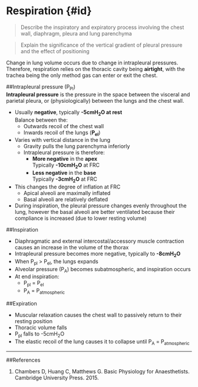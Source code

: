 # Respiration {#id}
> Describe the inspiratory and expiratory process involving the chest wall, diaphragm, pleura and lung parenchyma

<!--></!-->

> Explain the significance of the vertical gradient of pleural pressure and the effect of positioning

Change in lung volume occurs due to change in intrapleural pressures. Therefore, respiration relies on the thoracic cavity being **airtight**, with the trachea being the only method gas can enter or exit the chest.

##Intrapleural pressure (P<sub>Pl</sub>)  
**Intrapleural pressure** is the pressure in the space between the visceral and parietal pleura, or (physiologically) between the lungs and the chest wall.
* Usually **negative**, typically **-5cmH<sub>2</sub>O at rest**  
Balance between the:
  * Outwards recoil of the chest wall
  * Inwards recoil of the lungs (**P<sub>el</sub>**)
* Varies with vertical distance in the lung  
  * Gravity pulls the lung parenchyma inferiorly
  * Intrapleural pressure is therefore:
    *  **More negative** in the **apex**  
    Typically **-10cmH<sub>2</sub>O** at FRC
    * **Less negative** in the **base**  
    Typically **-3cmH<sub>2</sub>O** at FRC
* This changes the degree of inflation at FRC
  * Apical alveoli are maximally inflated
  * Basal alveoli are relatively deflated
* During inspiration, the pleural pressure changes evenly throughout the lung, however the basal alveoli are better ventilated because their compliance is increased (due to lower resting volume)

##Inspiration
* Diaphragmatic and external intercostal/accessory muscle contraction causes an increase in the volume of the thorax
* Intrapleural pressure becomes more negative, typically to **-8cmH<sub>2</sub>O**
* When P<sub>pl</sub> > P<sub>el</sub>, the lungs expands
* Alveolar pressure (P<sub>A</sub>) becomes subatmospheric, and inspiration occurs
* At end inspiration:
  * P<sub>pl</sub> = P<sub>el</sub>
  * P<sub>A</sub> = P<sub>atmospheric</sub>
 

##Expiration
* Muscular relaxation causes the chest wall to passively return to their resting position
* Thoracic volume falls
* P<sub>pl</sub> falls to -5cmH<sub>2</sub>O
* The elastic recoil of the lung causes it to collapse until P<sub>A</sub> = P<sub>atmospheric</sub>

---
##References
1. Chambers D, Huang C, Matthews G. Basic Physiology for Anaesthetists. Cambridge University Press. 2015.
